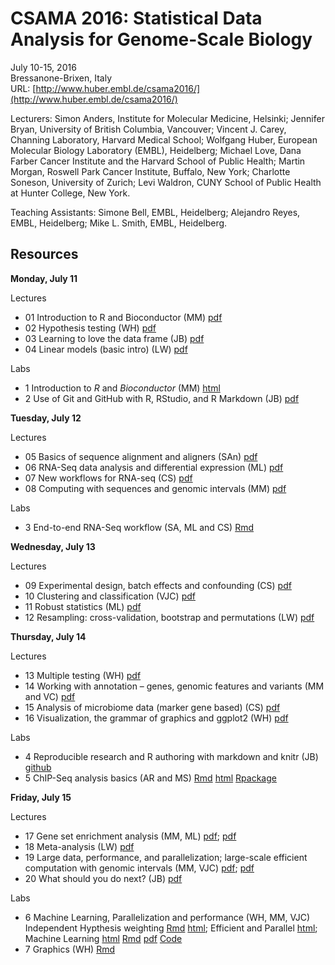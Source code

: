 # CSAMA 2016: Statistical Data Analysis for Genome-Scale Biology

July 10-15, 2016<br />
Bressanone-Brixen, Italy<br />
URL: [http://www.huber.embl.de/csama2016/](http://www.huber.embl.de/csama2016/)

Lecturers: Simon Anders, Institute for Molecular Medicine, Helsinki;
Jennifer Bryan, University of British Columbia, Vancouver; Vincent
J. Carey, Channing Laboratory, Harvard Medical School; Wolfgang Huber,
European Molecular Biology Laboratory (EMBL), Heidelberg; Michael
Love, Dana Farber Cancer Institute and the Harvard School of Public
Health; Martin Morgan, Roswell Park Cancer Institute, Buffalo, New
York; Charlotte Soneson, University of Zurich; Levi Waldron, CUNY
School of Public Health at Hunter College, New York.

Teaching Assistants: Simone Bell, EMBL, Heidelberg; Alejandro Reyes,
EMBL, Heidelberg; Mike L. Smith, EMBL, Heidelberg.

## Resources

**Monday, July 11**

Lectures

- 01 Introduction to R and Bioconductor (MM)
  [pdf](2016/CSAMA/lect-01-intro-to-r-bioc/lect-01-intro-to-r-bioc.pdf)
- 02 Hypothesis testing (WH)
  [pdf](2016/CSAMA/lect-02+13-testing/160711-brixen-testing-huber.pdf)
- 03 Learning to love the data frame (JB)
  [pdf](2016/CSAMA/lect-03-learn-love-data-frame/2016-07_data-frame-love-csama.pdf)
- 04 Linear models (basic intro) (LW)
  [pdf](2016/CSAMA/lect-04-linear-models/Waldron_linearmodels.pdf)

Labs

- 1 Introduction to _R_ and _Bioconductor_ (MM)
  [html](2016/CSAMA/lab-1-intro-to-r-bioc/html/lab-1-intro-to-r-bioc.html)
- 2 Use of Git and GitHub with R, RStudio, and R Markdown (JB)
  [pdf](2016/CSAMA/lab-2-git-github-rstudio/happy-git-with-r-workshop-slides.pdf)

**Tuesday, July 12**

Lectures

- 05 Basics of sequence alignment and aligners (SAn)
  [pdf](2016/CSAMA/lect-05-aligning/Anders_aligners.pdf)
- 06 RNA-Seq data analysis and differential expression (ML)
  [pdf](2016/CSAMA/lect-06-rnaseq-analysis/rnaseq.pdf)
- 07 New workflows for RNA-seq (CS)
  [pdf](2016/CSAMA/lect-07-modern-rnaseq/ModernRNAseqAnalysis.pdf)
- 08 Computing with sequences and genomic intervals (MM)
  [pdf](2016/CSAMA/lect-08-sequences-and-ranges/lect-08-sequences-and-ranges.pdf)

Labs

- 3 End-to-end RNA-Seq workflow (SA, ML and CS)
  [Rmd](2016/CSAMA/lab-3-rnaseq/rnaseq_gene_CSAMA2016.Rmd)

**Wednesday, July 13**

Lectures

- 09 Experimental design, batch effects and confounding (CS)
  [pdf](2016/CSAMA/lect-09-expdesign/ExperimentalDesign.pdf)
- 10 Clustering and classification (VJC)
  [pdf](2016/CSAMA/lect-10-clust-class/lec10_forpdf.pdf)
- 11 Robust statistics (ML)
  [pdf](2016/CSAMA/lect-11-robust/robust.pdf)
- 12 Resampling: cross-validation, bootstrap and permutations
  (LW)
  [pdf](2016/CSAMA/lect-12-resampling/Waldron_CSAMA2016_resampling.pdf)

**Thursday, July 14**

Lectures

- 13 Multiple testing (WH)
  [pdf](2016/CSAMA/lect-02+13-testing/160711-brixen-testing-huber.pdf)
- 14 Working with annotation – genes, genomic features and
  variants (MM and VC)
  [pdf](2016/CSAMA/lect-14-annotation/lect-14-annotation.pdf)
- 15 Analysis of microbiome data (marker gene based) (CS)
  [pdf](2016/CSAMA/lect-15-microbiome/microbiome.pdf)
- 16 Visualization, the grammar of graphics and ggplot2 (WH)
  [pdf](2016/CSAMA/lect-16-graphics/160714-brixen-viz-huber.pdf)

Labs

- 4 Reproducible research and R authoring with markdown and knitr
  (JB) [github](https://github.com/jennybc/happy-git-with-r)
- 5 ChIP-Seq analysis basics (AR and MS)
  [Rmd](2016/CSAMA/lab-5-chipseq/Epigenetics.Rmd)
  [html](2016/CSAMA/lab-5-chipseq/Epigenetics.html)
  [Rpackage](2016/CSAMA/lab-5-chipseq/EpigeneticsCSAMA_0.0.3.tar.gz)

**Friday, July 15**

Lectures

- 17 Gene set enrichment analysis (MM, ML)
  [pdf](2016/CSAMA/lect-17-gene-set-enrichment/lect-17-gene-set-enrichment.pdf);
  [pdf](2016/CSAMA/lect-17-gene-set-enrichment/gene_set_correlations.pdf)
- 18 Meta-analysis (LW)
  [pdf](2016/CSAMA/lect-18-meta-analysis/Waldron_metaanalysis.pdf)
- 19 Large data, performance, and parallelization; large-scale
  efficient computation with genomic intervals (MM, VJC)
  [pdf](2016/CSAMA/lect-19-big-data/lect-19-big-data.pdf);
  [pdf](2016/CSAMA/lect-19-big-data/out-of-mem.pdf)
- 20 What should you do next? (JB)
  [pdf](2016/CSAMA/lect-20-what-now/2016-07_next-steps-csama.pdf)

Labs

- 6 Machine Learning, Parallelization and performance (WH, MM,
  VJC) Independent Hypthesis weighting
  [Rmd](2016/CSAMA/lab-6-hypothesis-weighting/introduction_to_ihw.Rmd)
  [html](2016/CSAMA/lab-6-hypothesis-weighting/introduction_to_ihw.html);
  Efficient and Parallel
  [html](2016/CSAMA/lab-7-efficient-and-parallel/html/lab-7b-efficient-and-parallel-r.html);
  Machine Learning
  [html](2016/CSAMA/lab-7-efficient-and-parallel/html/lab-7c-ml.html)
  [Rmd](2016/CSAMA/lab-7-efficient-and-parallel/Rmd/lab-7c-ml.Rmd)
  [pdf](2016/CSAMA/lab-7-efficient-and-parallel/pdf/lab-7c-ml.pdf)
  [Code](2016/CSAMA/lab-7-efficient-and-parallel/code/dfHclust.R)
- 7 Graphics (WH)
  [Rmd](2016/CSAMA/lab-8-graphics/graphics-chapter.Rmd)
